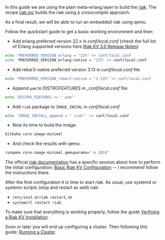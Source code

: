 In this guide we are using the plain meta-erlang layer to build the [riak](http://www.riak.info). The recipe [riak.inc](https://github.com/meta-erlang/meta-erlang/blob/master/recipes-database/riak/riak.inc) builds the riak using a crosscompile approach.

As a final result, we will be able to run an embedded riak using qemu.

Follow the quickstart guide to get a basic working environment and then:

- Add erlang preferred version 22.x in _conf/local.conf_ (check the full list of Erlang supported versions here [Riak KV 3.0 Release Notes](https://github.com/basho/riak/blob/develop-3.0/RELEASE-NOTES.md#riak-kv-30-release-notes))

```bash
echo 'PREFERRED_VERSION_erlang = "22%" >> conf/local.conf
echo 'PREFERRED_VERSION_erlang-native = "22%" >> conf/local.conf
```

- Add rebar3-native preferred version 3.13 in _conf/local.conf_ file

```bash
echo 'PREFERRED_VERSION_rebar3-native = "3.13%" >> conf/local.conf
```

- Append `pam` to DISTRO*FEATURES in \_conf/local.conf* file:

```bash
echo 'DISTRO_FEATURES += " pam"'
```

- Add `riak` package to `IMAGE_INSTAL` in _conf/local.conf_

```bash
echo 'IMAGE_INSTALL_append = " riak"' >> conf/local.conf
```

- Now its time to build the image:

```bash
bitbake core-image-minimal
```

- And check the results with qemu:

```bash
runqemu core-image-minimal qemuparams="-m 1024"
```

The official [riak documentation](https://docs.riak.com/riak/kv/2.2.3/index.html) has a specific session about how to perform the initial configuration: [Basic Riak KV Configuration](https://docs.riak.com/riak/kv/2.2.3/configuring/basic.1.html) -- I recommend follow the instructions there.

After the first configuration it is time to start riak. As usual, use systemd or systemv scripts (stop and restart as well) riak:

- `/etc/init.d/riak restart`, or
- `systemctl restart riak`

To make sure that everything is working properly, follow the guide [Verifying a Riak KV Installation](https://docs.riak.com/riak/kv/2.2.3/setup/installing/verify/index.html).

Soon or later you will end up configuring a cluster. Then following this guide: [Running a Cluster](https://docs.riak.com/riak/kv/2.2.3/using/running-a-cluster.1.html).
